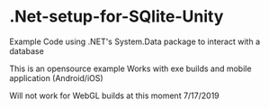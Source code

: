 # .Net-setup-for-SQlite-Unity
Example Code using .NET's System.Data package to interact with a database

This is an opensource example
Works with exe builds and mobile application (Android/iOS)

Will not work for WebGL builds at this moment 7/17/2019
